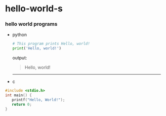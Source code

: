 # hello-world-s

### hello world programs

- python 
 
  ```python
  # This program prints Hello, world!
  print('Hello, world!')
  ```
  output:
  > Hello, world!
  
  <hr>

- c

```c
#include <stdio.h>
int main() {
   printf("Hello, World!");
   return 0;
}
```
